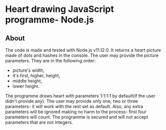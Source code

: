 # Heart drawing JavaScript programme- Node.js

## About

The code is made and tested with Node.js v11.12.0. It returns a heart picture made of dots and hashes in the console. The user may provide the picture parameters. They are in the following order:

- picture's width,
- it's first, higher, height,
- middle height,
- lower height.

The programme draws heart with parameters 1:1:1:1 by default(if the user didn't provide any). The user may provide only one, two or three parameters- it will work with the rest set as default. Also, any extra parameters will be ignored making no harm to the process- first four parameters will count. The programme is secured and will not accept parameters that are not integers.
